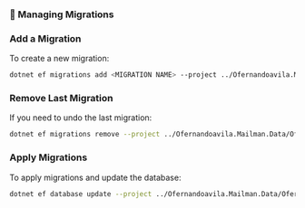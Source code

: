 ### 📌 Managing Migrations

### Add a Migration

To create a new migration:

```sh
dotnet ef migrations add <MIGRATION NAME> --project ../Ofernandoavila.Mailman.Data/Ofernandoavila.Mailman.Data.csproj --startup-project . --context AppDbContext
```

### Remove Last Migration

If you need to undo the last migration:

```sh
dotnet ef migrations remove --project ../Ofernandoavila.Mailman.Data/Ofernandoavila.Mailman.Data.csproj --startup-project . --context AppDbContext
```

### Apply Migrations

To apply migrations and update the database:

```sh
dotnet ef database update --project ../Ofernandoavila.Mailman.Data/Ofernandoavila.Mailman.Data.csproj --startup-project . --context AppDbContext
```